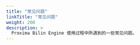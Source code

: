 ```yaml
---
title: "常见问题"
linkTitle: "常见问题"
weight: 200
description: >
  Proxima Bilin Engine 使用过程中所遇到的一些常见问题。
---
```

